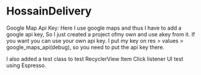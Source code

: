 # HossainDelivery

Google Map Api Key: 
Here I use google maps and thus I have to add a google api key, So I just created a project ofmy own and use akey from it. 
If you want you can use your own api key.
I put my key on res > values > google_maps_api(debug), so you need to put the api key there. 

I also added a test class to test RecyclerView Item Click listener UI test using Espresso. 
